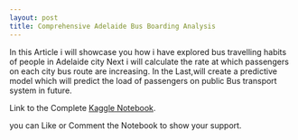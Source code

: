 ```yaml
---
layout: post
title: Comprehensive Adelaide Bus Boarding Analysis
---
```


In this Article i will showcase you how i have explored bus travelling habits of people in Adelaide city
Next i will calculate the rate at which passengers on each city bus route are increasing.
In the Last,will create a predictive model which will predict the load of passengers on public Bus transport system in future.


Link to the Complete [Kaggle Notebook](https://www.kaggle.com/rednivrug/comprehensive-bus-boarding-analysis).

you can Like or Comment the Notebook to show your support.
